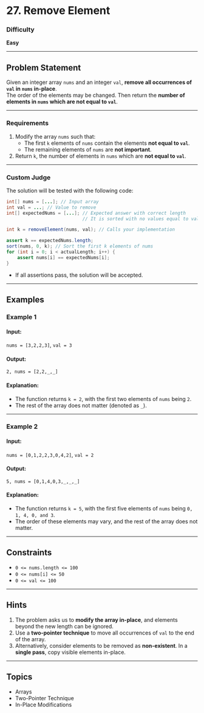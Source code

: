 # 27. Remove Element

### Difficulty
**Easy**

---

## Problem Statement

Given an integer array `nums` and an integer `val`, **remove all occurrences of `val` in `nums` in-place**.  
The order of the elements may be changed. Then return the **number of elements in `nums` which are not equal to `val`**.

---

### Requirements

1. Modify the array `nums` such that:
   - The first `k` elements of `nums` contain the elements **not equal to `val`**.
   - The remaining elements of `nums` are **not important**.
2. Return `k`, the number of elements in `nums` which are **not equal to `val`**.

---

### **Custom Judge**
The solution will be tested with the following code:
```java
int[] nums = [...]; // Input array
int val = ...; // Value to remove
int[] expectedNums = [...]; // Expected answer with correct length
                            // It is sorted with no values equal to val.

int k = removeElement(nums, val); // Calls your implementation

assert k == expectedNums.length;
sort(nums, 0, k); // Sort the first k elements of nums
for (int i = 0; i < actualLength; i++) {
    assert nums[i] == expectedNums[i];
}
```
- If all assertions pass, the solution will be accepted.

---

## **Examples**

### **Example 1**
#### **Input**:  
`nums = [3,2,2,3]`, `val = 3`  
#### **Output**:  
`2, nums = [2,2,_,_]`  
#### **Explanation**:  
- The function returns `k = 2`, with the first two elements of `nums` being `2`.  
- The rest of the array does not matter (denoted as `_`).

---

### **Example 2**
#### **Input**:  
`nums = [0,1,2,2,3,0,4,2]`, `val = 2`  
#### **Output**:  
`5, nums = [0,1,4,0,3,_,_,_]`  
#### **Explanation**:  
- The function returns `k = 5`, with the first five elements of `nums` being `0, 1, 4, 0, and 3`.  
- The order of these elements may vary, and the rest of the array does not matter.

---

## **Constraints**
- `0 <= nums.length <= 100`
- `0 <= nums[i] <= 50`
- `0 <= val <= 100`

---

## **Hints**
1. The problem asks us to **modify the array in-place**, and elements beyond the new length can be ignored.
2. Use a **two-pointer technique** to move all occurrences of `val` to the end of the array.
3. Alternatively, consider elements to be removed as **non-existent**. In a **single pass**, copy visible elements in-place.

---

## **Topics**
- Arrays
- Two-Pointer Technique
- In-Place Modifications
